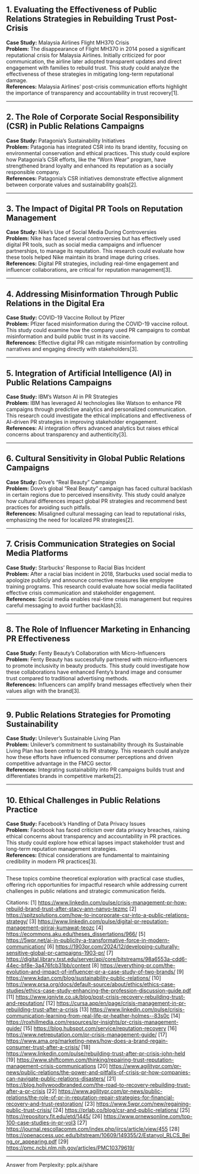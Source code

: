 ## **1. Evaluating the Effectiveness of Public Relations Strategies in Rebuilding Trust Post-Crisis**
**Case Study:** Malaysia Airlines Flight MH370 Crisis  
**Problem:** The disappearance of Flight MH370 in 2014 posed a significant reputational crisis for Malaysia Airlines. Initially criticized for poor communication, the airline later adopted transparent updates and direct engagement with families to rebuild trust. This study could analyze the effectiveness of these strategies in mitigating long-term reputational damage.  
**References:** Malaysia Airlines’ post-crisis communication efforts highlight the importance of transparency and accountability in trust recovery[1].

---

## **2. The Role of Corporate Social Responsibility (CSR) in Public Relations Campaigns**
**Case Study:** Patagonia’s Sustainability Initiatives  
**Problem:** Patagonia has integrated CSR into its brand identity, focusing on environmental conservation and ethical practices. This study could explore how Patagonia’s CSR efforts, like the “Worn Wear” program, have strengthened brand loyalty and enhanced its reputation as a socially responsible company.  
**References:** Patagonia’s CSR initiatives demonstrate effective alignment between corporate values and sustainability goals[2].

---

## **3. The Impact of Digital PR Tools on Reputation Management**
**Case Study:** Nike’s Use of Social Media During Controversies  
**Problem:** Nike has faced several controversies but has effectively used digital PR tools, such as social media campaigns and influencer partnerships, to manage its reputation. This research could evaluate how these tools helped Nike maintain its brand image during crises.  
**References:** Digital PR strategies, including real-time engagement and influencer collaborations, are critical for reputation management[3].

---

## **4. Addressing Misinformation Through Public Relations in the Digital Era**
**Case Study:** COVID-19 Vaccine Rollout by Pfizer  
**Problem:** Pfizer faced misinformation during the COVID-19 vaccine rollout. This study could examine how the company used PR campaigns to combat misinformation and build public trust in its vaccine.  
**References:** Effective digital PR can mitigate misinformation by controlling narratives and engaging directly with stakeholders[3].

---

## **5. Integration of Artificial Intelligence (AI) in Public Relations Campaigns**
**Case Study:** IBM’s Watson AI in PR Strategies  
**Problem:** IBM has leveraged AI technologies like Watson to enhance PR campaigns through predictive analytics and personalized communication. This research could investigate the ethical implications and effectiveness of AI-driven PR strategies in improving stakeholder engagement.  
**References:** AI integration offers advanced analytics but raises ethical concerns about transparency and authenticity[3].

---

## **6. Cultural Sensitivity in Global Public Relations Campaigns**
**Case Study:** Dove’s “Real Beauty” Campaign  
**Problem:** Dove’s global “Real Beauty” campaign has faced cultural backlash in certain regions due to perceived insensitivity. This study could analyze how cultural differences impact global PR strategies and recommend best practices for avoiding such pitfalls.  
**References:** Misaligned cultural messaging can lead to reputational risks, emphasizing the need for localized PR strategies[2].

---

## **7. Crisis Communication Strategies on Social Media Platforms**
**Case Study:** Starbucks’ Response to Racial Bias Incident  
**Problem:** After a racial bias incident in 2018, Starbucks used social media to apologize publicly and announce corrective measures like employee training programs. This research could evaluate how social media facilitated effective crisis communication and stakeholder engagement.  
**References:** Social media enables real-time crisis management but requires careful messaging to avoid further backlash[3].

---

## **8. The Role of Influencer Marketing in Enhancing PR Effectiveness**
**Case Study:** Fenty Beauty’s Collaboration with Micro-Influencers  
**Problem:** Fenty Beauty has successfully partnered with micro-influencers to promote inclusivity in beauty products. This study could investigate how these collaborations have enhanced Fenty’s brand image and consumer trust compared to traditional advertising methods.  
**References:** Influencers can amplify brand messages effectively when their values align with the brand[3].

---

## **9. Public Relations Strategies for Promoting Sustainability**
**Case Study:** Unilever’s Sustainable Living Plan  
**Problem:** Unilever’s commitment to sustainability through its Sustainable Living Plan has been central to its PR strategy. This research could analyze how these efforts have influenced consumer perceptions and driven competitive advantage in the FMCG sector.  
**References:** Integrating sustainability into PR campaigns builds trust and differentiates brands in competitive markets[2].

---

## **10. Ethical Challenges in Public Relations Practice**
**Case Study:** Facebook’s Handling of Data Privacy Issues  
**Problem:** Facebook has faced criticism over data privacy breaches, raising ethical concerns about transparency and accountability in PR practices. This study could explore how ethical lapses impact stakeholder trust and long-term reputation management strategies.  
**References:** Ethical considerations are fundamental to maintaining credibility in modern PR practices[3].

---

These topics combine theoretical exploration with practical case studies, offering rich opportunities for impactful research while addressing current challenges in public relations and strategic communication fields.

Citations:
[1] https://www.linkedin.com/pulse/crisis-management-pr-how-rebuild-brand-trust-after-stacy-ann-nanyo-tezmc
[2] https://spitzsolutions.com/how-to-incorporate-csr-into-a-public-relations-strategy/
[3] https://www.linkedin.com/pulse/digital-pr-reputation-management-giriraj-kumawat-teozc
[4] https://ecommons.aku.edu/theses_dissertations/966/
[5] https://5wpr.net/ai-in-publicity-a-transformative-force-in-modern-communication/
[6] https://1903pr.com/2024/12/developing-culturally-sensitive-global-pr-campaigns-1903-pr/
[7] https://digital.library.txst.edu/server/api/core/bitstreams/98a6553a-cdd6-44ec-bf8e-3a476fcb31bb/content
[8] https://everything-pr.com/the-evolution-and-impact-of-influencer-pr-a-case-study-of-two-brands/
[9] https://www.kdan.com/blog/sustainability-public-relations/
[10] https://www.prsa.org/docs/default-source/about/ethics/ethics-case-studies/ethics-case-study-enhancing-the-profession-discussion-guide.pdf
[11] https://www.igniyte.co.uk/blog/post-crisis-recovery-rebuilding-trust-and-reputation/
[12] https://cursa.app/en/page/crisis-management-in-pr-rebuilding-trust-after-a-crisis
[13] https://www.linkedin.com/pulse/crisis-communication-learning-from-real-life-pr-heather-holmes--83s0c
[14] https://roxhillmedia.com/resources/pr-insights/pr-crisis-management-guide/
[15] https://blog.hubspot.com/service/reputation-recovery
[16] https://www.netreputation.com/pr-crisis-management-guide/
[17] https://www.ama.org/marketing-news/how-does-a-brand-regain-consumer-trust-after-a-crisis/
[18] https://www.linkedin.com/pulse/rebuilding-trust-after-pr-crisis-john-held
[19] https://www.shiftcomm.com/thinking/repairing-trust-reputation-management-crisis-communications
[20] https://www.agilitypr.com/pr-news/public-relations/the-power-and-pitfalls-of-crisis-pr-how-companies-can-navigate-public-relations-disasters/
[21] https://blog.hollywoodbranded.com/the-road-to-recovery-rebuilding-trust-after-a-pr-crisis
[22] https://www.agilitypr.com/pr-news/public-relations/the-role-of-pr-in-reputation-repair-strategies-for-financial-recovery-and-trust-restoration/
[23] https://www.5wpr.com/new/regaining-public-trust-crisis/
[24] https://prlab.co/blog/csr-and-public-relations/
[25] https://repository.fit.edu/etd/1445/
[26] https://www.prnewsonline.com/top-100-case-studies-in-pr-vol3
[27] https://journal.rescollacomm.com/index.php/ijrcs/article/view/455
[28] https://openaccess.uoc.edu/bitstream/10609/149355/2/Estanyol_RLCS_Being_or_appearing.pdf
[29] https://pmc.ncbi.nlm.nih.gov/articles/PMC10379619/

---
Answer from Perplexity: pplx.ai/share